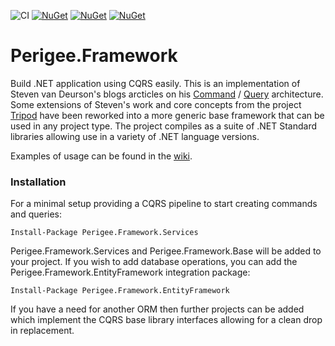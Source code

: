 ![CI](https://github.com/steveski/Perigee.Framework/workflows/CI/badge.svg)
[![NuGet](https://img.shields.io/nuget/dt/mediatr.svg)](https://www.nuget.org/packages/Perigee.Framework.Base)
[![NuGet](https://img.shields.io/nuget/dt/mediatr.svg)](https://www.nuget.org/packages/Perigee.Framework.Services)
[![NuGet](https://img.shields.io/nuget/dt/mediatr.svg)](https://www.nuget.org/packages/Perigee.Framework.EntityFramework) 

# Perigee.Framework
Build .NET application using CQRS easily.
This is an implementation of Steven van Deurson's blogs arcticles on his [Command](https://blogs.cuttingedge.it/steven/posts/2011/meanwhile-on-the-command-side-of-my-architecture/) / [Query](https://blogs.cuttingedge.it/steven/posts/2011/meanwhile-on-the-command-side-of-my-architecture/) architecture. Some extensions of Steven's work and core concepts from the project [Tripod](https://github.com/danludwig/tripod) have been reworked into a more generic base framework that can be used in any project type. The project compiles as a suite of .NET Standard libraries allowing use in a variety of .NET language versions.

Examples of usage can be found in the [wiki](https://github.com/steveski/Perigee.Framework/wiki).

### Installation

For a minimal setup providing a CQRS pipeline to start creating commands and queries:

    Install-Package Perigee.Framework.Services
    
Perigee.Framework.Services and Perigee.Framework.Base will be added to your project.
If you wish to add database operations, you can add the Perigee.Framework.EntityFramework integration package:

    Install-Package Perigee.Framework.EntityFramework

If you have a need for another ORM then further projects can be added which implement the CQRS base library interfaces allowing for a clean drop in replacement.


